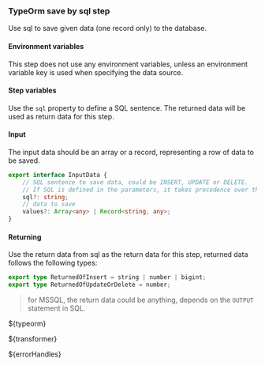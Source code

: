 ### TypeOrm save by sql step

Use sql to save given data (one record only) to the database.

#### Environment variables

This step does not use any environment variables, unless an environment variable key is used when specifying the data source.

#### Step variables

Use the `sql` property to define a SQL sentence. The returned data will be used as return data for this step.

#### Input

The input data should be an array or a record, representing a row of data to be saved.

```ts
export interface InputData {
	// SQL sentence to save data, could be INSERT, UPDATE or DELETE.
	// If SQL is defined in the parameters, it takes precedence over the SQL predefined in the steps.
	sql?: string;
	// data to save
	values?: Array<any> | Record<string, any>;
}
```

#### Returning

Use the return data from sql as the return data for this step, returned data follows the following types:

```ts
export type ReturnedOfInsert = string | number | bigint;
export type ReturnedOfUpdateOrDelete = number;
```

> for MSSQL, the return data could be anything, depends on the `OUTPUT` statement in SQL.

${typeorm}

${transformer}

${errorHandles}
